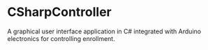 # CSharpController
A graphical user interface application in C# integrated with Arduino electronics for controlling enrollment.
